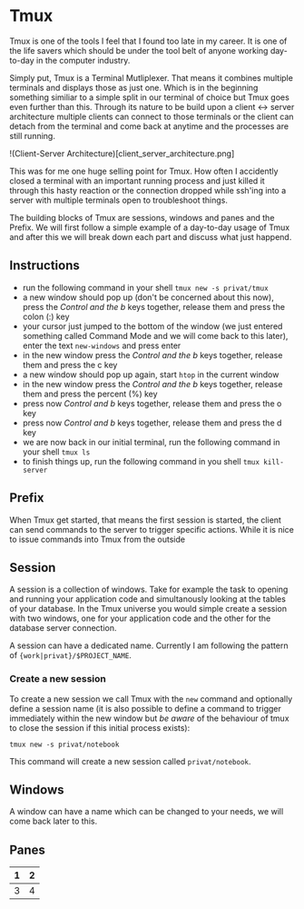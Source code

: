 # Tmux
Tmux is one of the tools I feel that I found too late in my career. It is one of the life savers which should be under the tool belt of anyone working day-to-day in the computer industry.

Simply put, Tmux is a Terminal Mutliplexer. That means it combines multiple terminals and displays those as just one. Which is in the beginning something similiar to a simple split in our terminal of choice but Tmux goes even further than this. Through its nature to be build upon a client <-> server architecture multiple clients can connect to those terminals or the client can detach from the terminal and come back at anytime and the processes are still running.

!(Client-Server Architecture)[client_server_architecture.png]

This was for me one huge selling point for Tmux. How often I accidently closed a terminal with an important running process and just killed it through this hasty reaction or the connection dropped while ssh'ing into a server with multiple terminals open to troubleshoot things.

The building blocks of Tmux are sessions, windows and panes and the Prefix. We will first follow a simple example of a day-to-day usage of Tmux and after this we will break down each part and discuss what just happend.

## Instructions

- run the following command in your shell `tmux new -s privat/tmux`
- a new window should pop up (don't be concerned about this now), press the *Control and the b* keys together, release them and press the colon (:) key
- your cursor just jumped to the bottom of the window (we just entered something called Command Mode and we will come back to this later), enter the text `new-windows` and press enter
- in the new window press the *Control and the b* keys together, release them and press the c key
- a new window should pop up again, start `htop` in the current window
- in the new window press the *Control and the b* keys together, release them and press the percent (%) key
- press now  *Control and b* keys together, release them and press the o key
- press now  *Control and b* keys together, release them and press the d key
- we are now back in our initial terminal, run the following command in your shell `tmux ls`
- to finish things up, run the following command in you shell `tmux kill-server`

## Prefix
When Tmux get started, that means the first session is started, the client can send commands to the server to trigger specific actions. While it is nice to issue commands into Tmux from the outside 

## Session
A session is a collection of windows. Take for example the task to opening and running your application code and simultanously looking at the tables of your database. In the Tmux universe you would simple create a session with two windows, one for your application code and the other for the database server connection.

A session can have a dedicated name. Currently I am following the pattern of `{work|privat}/$PROJECT_NAME`.

### Create a new session
To create a new session we call Tmux with the `new` command and optionally define a session name (it is also possible to define a command to trigger immediately within the new window but *be aware* of the behaviour of tmux to close the session if this initial process exists):

```
tmux new -s privat/notebook
```

This command will create a new session called `privat/notebook`.

## Windows
A window can have a name which can be changed to your needs, we will come back later to this.

## Panes
| 1 | 2 |
|---|---|
| 3 | 4 |
